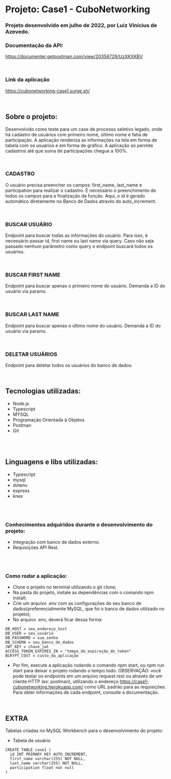 # Projeto: Case1 - CuboNetworking

### Projeto desenvolvido em julho de 2022, por Luiz Vinícius de Azevedo.

### Documentação da API:

https://documenter.getpostman.com/view/20356729/UzXKXKBV

<br>

### Link da aplicação

https://cubonetworking-case1.surge.sh/

<br>

## Sobre o projeto: 
Desenvolvido como teste para um case de processo seletivo legado, onde há cadastro de usuários com primeiro nome, último nome e fatia de participação. A aplicação renderiza as informações na tela em forma de tabela com os usuários e em forma de gráfico. A aplicação só permite cadastros até que soma de participações chegue a 100%. 

<br>

### CADASTRO
O usuário precisa preencher os campos: first_name, last_name e participation para realizar o cadastro. É necessário o preenchimento de todos os campos para a finalização da função. Aqui, o id é gerado automático diretamente no Banco de Dados através do auto_increment.

<br>

### BUSCAR USUÁRIO
Endpoint para buscar todas as informações do usuário. Para isso, é necessário passar id, first name ou last name via query. Caso não seja passado nenhum parâmetro como query o endpoint buscará todos os usuários.

<br>


### BUSCAR FIRST NAME
Endpoint para buscar apenas o primeiro nome do usuário. Demanda a ID do usuário via params.

<br>


### BUSCAR LAST NAME
Endpoint para buscar apenas o último nome do usuário. Demanda a ID do usuário via params.

<br>


### DELETAR USUÁRIOS
Endpoint para deletar todos os usuários do banco de dados.

<br>


## Tecnologias utilizadas:
- Node.js
- Typescript
- MYSQL
- Programação Orientada à Objetos
- Postman
- Git
<br>
<br>

## Linguagens e libs utilizadas:
- Typescript
- mysql
- dotenv
- express
- knex

<br>
<br>

### Conhecimentos adquiridos durante o desenvolvimento do projeto:
- Integração com banco de dados externo.
- Requisições API Rest.

<br>
<br>

### Como rodar a aplicação:
- Clone o projeto no terminal utilizando o git clone;
- Na pasta do projeto, instale as dependências com o comando npm install;
- Crie um arquivo .env com as configurações do seu banco de dados(preferencialmente MySQL, que foi o banco de dados utilizado no projeto);
- No arquivo .env, deverá ficar dessa forma:

```
DB_HOST = seu_endereço_host
DB_USER = seu_usuário
DB_PASSWORD = sua_senha
DB_SCHEMA = seu_banco_de_dados
JWT_KEY = chave_jwt
ACCESS_TOKEN_EXPIRES_IN = "tempo_de_expiração_do_token"
BCRYPT_COST = custo_da_aplicação
```
- Por fim, execute a aplicação rodando o comando npm start, ou npm run start para deixar o projeto rodando o tempo todo.
OBSERVAÇÃO: você pode testar os endpoints em um arquivo request.rest ou através de um cliente HTTP (ex: postman), utilizando o endereço https://case1-cubonetworking.herokuapp.com/ como URL padrão para as requisições. Para obter informações de cada endpoint, consulte a documentação.
<br>

## EXTRA

Tabelas criadas no MySQL Workbench para o desenvolvimento do projeto:

- Tabela de usuário

```
CREATE TABLE case1 (
  id INT PRIMARY KEY AUTO_INCREMENT,
  first_name varchar(255) NOT NULL,
  last_name varchar(255) NOT NULL,
  participation float not null 
)

```
